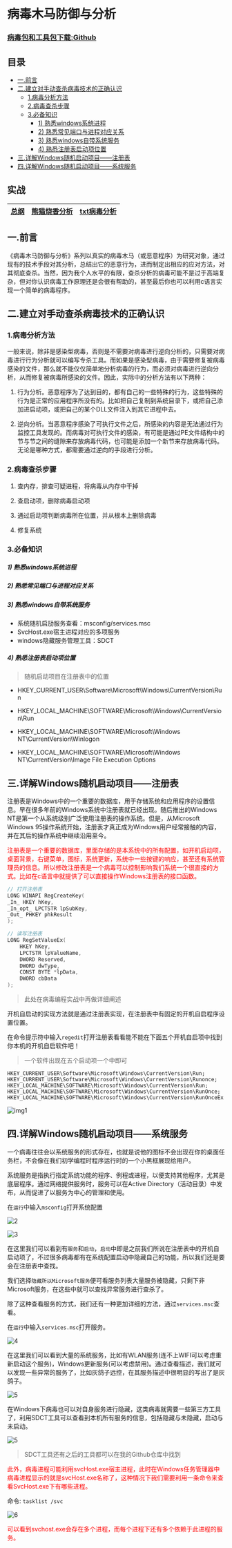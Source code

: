 # 病毒木马防御与分析

### [病毒包和工具包下载:Github](https://github.com/CasterWx/Killing-Of-Actual-Combat)

## 目录

* [一.前言](#qy)
* [二.建立对手动查杀病毒技术的正确认识](#er)
    * [1.病毒分析方法](#er1)
    * [2.病毒查杀步骤](#er2)
    * [3.必备知识](#er3)
      * [1) 熟悉windows系统进程](#er31)
      * [2) 熟悉常见端口与进程对应关系](#er32)
      * [3) 熟悉windows自带系统服务](#er33)
      * [4) 熟悉注册表启动项位置](#er34) 
* [三.详解Windows随机启动项目——注册表](#sa) 
* [四.详解Windows随机启动项目——系统服务](#si)

## 实战

| [总纲](https://github.com/CasterWx/Killing-Of-Actual-Combat/blob/master/README.md) | [熊猫烧香分析](https://github.com/CasterWx/Killing-Of-Actual-Combat/blob/master/XMSX.md) | [txt病毒分析](https://github.com/CasterWx/Killing-Of-Actual-Combat/blob/master/TXT.md) |
| --------- | --------- | --------- |


## <span id="qy">一.前言</span>

《病毒木马防御与分析》系列以真实的病毒木马（或恶意程序）为研究对象，通过现有的技术手段对其分析，总结出它的恶意行为，进而制定出相应的应对方法，对其彻底查杀。当然，因为我个人水平的有限，查杀分析的病毒可能不是过于高端复杂，但对你认识病毒工作原理还是会很有帮助的，甚至最后你也可以利用c语言实现一个简单的病毒程序。

## <span id="er">二.建立对手动查杀病毒技术的正确认识</span>

### <span id="er1">1.病毒分析方法</span>

一般来说，除非是感染型病毒，否则是不需要对病毒进行逆向分析的，只需要对病毒进行行为分析就可以编写专杀工具。而如果是感染型病毒，由于需要修复被病毒感染的文件，那么就不能仅仅简单地分析病毒的行为，而必须对病毒进行逆向分析，从而修复被病毒所感染的文件。因此，实际中的分析方法有以下两种：

1. 行为分析。恶意程序为了达到目的，都有自己的一些特殊的行为，这些特殊的行为是正常的应用程序所没有的。比如把自己复制到系统目录下，或把自己添加进启动项，或把自己的某个DLL文件注入到其它进程中去。

2. 逆向分析。当恶意程序感染了可执行文件之后，所感染的内容是无法通过行为监控工具发现的。而病毒对可执行文件的感染，有可能是通过PE文件结构中的节与节之间的缝隙来存放病毒代码，也可能是添加一个新节来存放病毒代码。无论是哪种方式，都需要通过逆向的手段进行分析。

### <span id="er2">2.病毒查杀步骤</span>

1. 查内存，排查可疑进程，将病毒从内存中干掉

2. 查启动项，删除病毒启动项

3. 通过启动项判断病毒所在位置，并从根本上删除病毒

4. 修复系统

### <span id="er3">3.必备知识</span>

##### <span id="er31">1) 熟悉windows系统进程</span>

##### <span id="er32">2) 熟悉常见端口与进程对应关系</span>

##### <span id="er33">3) 熟悉windows自带系统服务</span>

* 系统随机启劢服务查看：msconfig/services.msc
* SvcHost.exe宿主进程对应的多项服务
* windows隐藏服务管理工具：SDCT

##### <span id="er34">4) 熟悉注册表启动项位置</span>

> 随机启动项目在注册表中的位置
* HKEY_CURRENT_USER\Software\Microsoft\Windows\CurrentVersion\Run

* HKEY_LOCAL_MACHINE\SOFTWARE\Microsoft\Windows\CurrentVersion\Run

* HKEY_LOCAL_MACHINE\SOFTWARE\Microsoft\Windows NT\CurrentVersion\Winlogon

* HKEY_LOCAL_MACHINE\SOFTWARE\Microsoft\Windows NT\CurrentVersion\Image File Execution Options

## <span id="sa">三.详解Windows随机启动项目——注册表</span>

注册表是Windows中的一个重要的数据库，用于存储系统和应用程序的设置信息。早在很多年前的Windows系统中注册表就已经出现。随后推出的Windows NT是第一个从系统级别广泛使用注册表的操作系统。但是，从Microsoft Windows 95操作系统开始，注册表才真正成为Windows用户经常接触的内容，并在其后的操作系统中继续沿用至今。

<font color="red">注册表是一个重要的数据库，里面存储的是本系统中的所有配置，如开机启动项，桌面背景，右键菜单，图标，系统更新，系统中一些按键的响应，甚至还有系统管理员的信息。所以修改注册表是一个病毒可以控制影响我们系统一个很直接的方式。比如在c语言中就提供了可以直接操作Windows注册表的接口函数。</font>

```c
// 打开注册表
LONG WINAPI RegCreateKey(
_In_ HKEY hKey,
_In_opt_ LPCTSTR lpSubKey,
_Out_ PHKEY phkResult
);
```

```c
// 读写注册表
LONG RegSetValueEx(
    HKEY hKey,
    LPCTSTR lpValueName,
    DWORD Reserved,
    DWORD dwType,
    CONST BYTE *lpData,
    DWORD cbData
);
```

> 此处在病毒编程实战中再做详细阐述

开机自启动的实现方法就是通过注册表实现，在注册表中有固定的开机自启程序设置位置。

在命令提示符中输入`regedit`打开注册表看看能不能在下面五个开机自启项中找到你本机的开机自启软件吧！

> 一个软件出现在五个启动项一个中即可

```
HKEY_CURRENT_USER\Software\Microsoft\Windows\CurrentVersion\Run;
HKEY_CURRENT_USER\Software\Microsoft\Windows\CurrentVersion\Runonce;
HKEY_LOCAL_MACHINE\SOFTWARE\Microsoft\Windows\CurrentVersion\Run;
HKEY_LOCAL_MACHINE\SOFTWARE\Microsoft\Windows\CurrentVersion\RunOnce;
HKEY_LOCAL_MACHINE\SOFTWARE\Microsoft\Windows\CurrentVersion\RunOnceEx
```

![img1](https://github.com/CasterWx/Killing-Of-Actual-Combat/raw/master/img/1.jpg)

## <span id="si">四.详解Windows随机启动项目——系统服务</span>

一个病毒往往会以系统服务的形式存在，也就是说他的图标不会出现在你的桌面任务栏，不会像在我们初学编程时程序运行时的一个小黑框展现给用户。

系统服务是指执行指定系统功能的程序、例程或进程，以便支持其他程序，尤其是底层程序。通过网络提供服务时，服务可以在Active Directory（活动目录）中发布，从而促进了以服务为中心的管理和使用。

在`运行`中输入`msconfig`打开系统配置

![2](https://github.com/CasterWx/Killing-Of-Actual-Combat/raw/master/img/2.png)

![3](https://github.com/CasterWx/Killing-Of-Actual-Combat/raw/master/img/3.png)

在这里我们可以看到有`服务`和`启动`，`启动`中即是之前我们所说在注册表中的开机自启动项了，不过很多病毒都有在系统配置启动中隐藏自己的功能，所以我们还是要会在注册表中查找。

我们选择`隐藏所以Microsoft服务`便可看服务列表大量服务被隐藏，只剩下非Microsoft服务，在这些中就可以查找异常服务进行查杀了。

除了这种查看服务的方式，我们还有一种更加详细的方法，通过`services.msc`查看。

在`运行`中输入`services.msc`打开服务。

![4](https://github.com/CasterWx/Killing-Of-Actual-Combat/raw/master/img/4.png)

在这里我们可以看到大量的系统服务，比如有WLAN服务(连不上WIFI可以考虑重新启动这个服务)，Windows更新服务(可以考虑禁用)。通过查看描述，我们就可以发现一些异常的服务了，比如灰鸽子远控，在其服务描述中很明显的写出了是灰鸽子。

![5](https://github.com/CasterWx/Killing-Of-Actual-Combat/raw/master/img/5.png)

在Windows下病毒也可以对自身服务进行隐藏，这类病毒就需要一些第三方工具了，利用SDCT工具可以查看到本机所有服务的信息，包括隐藏与未隐藏，启动与未启动。

![5](https://github.com/CasterWx/Killing-Of-Actual-Combat/raw/master/img/7.png)

> SDCT工具还有之后的工具都可以在我的Github仓库中找到

<font color="red">此外，病毒进程可能利用svcHost.exe宿主进程，此时在Windows任务管理器中病毒进程显示的就是svcHost.exe名称了，这种情况下我们需要利用一条命令来查看SvcHost.exe下有哪些进程。</font>

命令: `tasklist /svc`

![6](https://github.com/CasterWx/Killing-Of-Actual-Combat/raw/master/img/6.png)

<font color="red">可以看到svchost.exe会存在多个进程，而每个进程下还有多个依赖于此进程的服务。</font>